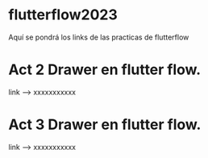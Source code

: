 # flutterflow2023
Aquí se pondrá los links de las practicas de flutterflow

# Act 2 Drawer en flutter flow.
  link --> xxxxxxxxxxx

# Act 3 Drawer en flutter flow.
  link --> xxxxxxxxxxx
